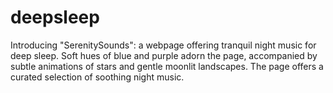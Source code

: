 # deepsleep
Introducing "SerenitySounds": a webpage offering tranquil night music for deep sleep. Soft hues of blue and purple adorn the page, accompanied by subtle animations of stars and gentle moonlit landscapes. The page offers a curated selection of soothing night music.

